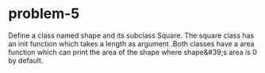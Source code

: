 # problem-5
Define a class named shape and its subclass Square. The square class has an init function which takes a length as argument .Both classes have a area function which can print the area of the shape where shape&amp;#39;s area is 0 by default. 
